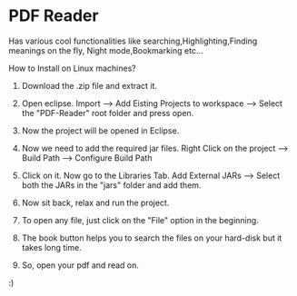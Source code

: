 # PDF Reader
Has various cool functionalities like searching,Highlighting,Finding meanings on the fly, Night mode,Bookmarking etc...

How to Install on Linux machines? 

1) Download the .zip file and extract it. 
2) Open eclipse. 
   Import --> Add Eisting Projects to workspace --> Select the "PDF-Reader" root folder and press open. 
3) Now the project will be opened in Eclipse. 
4) Now we need to add the required jar files. 
   Right Click on the project --> Build Path --> Configure Build Path 
5) Click on it. Now go to the Libraries Tab. 
   Add External JARs --> Select both the JARs in the "jars" folder and add them. 
   
6) Now sit back, relax and run the project. 

7) To open any file, just click on the "File" option in the beginning. 
8) The book button helps you to search the files on your hard-disk but it takes long time. 
9) So, open your pdf and read on. 

:) 
